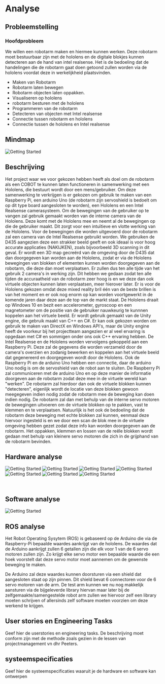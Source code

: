 ﻿# Analyse

## Probleemstelling

### Hoofdprobleem
We willen een robotarm maken en hiermee kunnen werken. Deze robotarm moet bestuurbaar zijn met de hololens en de digitale blokjes kunnen detecteren aan de hand van intel realsense. Het is de bedoeling dat de handelingen die de robotarm gaat doen getoond zullen worden via de hololens voordat deze in werkelijkheid plaatsvinden.
* Maken van Robotarm
* Robotarm laten bewegen
* Robotarm objecten laten oppakken.
* Visualiseren op hololens
* robotarm besturen met de hololens
* Programmeren van de robotarm
* Detecteren van objecten met Intel realsense
* Connectie tussen  robotarm en hololens
* Connectie tussen de hololens en Intel realsense 
 



## Mindmap

![Getting Started](./Mindmapchart.png)

## Beschrijving

Het project waar we voor gekozen hebben heeft als doel om de robotarm als een COBOT te kunnen laten functioneren in samenwerking met een Hololens, die bestuurt wordt door een mens/gebruiker. Om deze samenwerking te verkrijgen is er gekozen om gebruik te maken van een Raspberry Pi, een arduino Uno (de robotarm zijn servoshield is bedoelt om op dit type board aangesloten te worden), een Hololens en een Intel Realsense camerasysteem.
Om de bewegingen van de gebruiker op te vangen zal gebruik gemaakt worden van de interne camera van de Hololens. Deze komt met de Hololens mee en neemt al de bewegingen op die de gebruiker maakt. Dit zorgt voor een intuïtieve en vlotte werking van de Hololens. Voor de bewegingen die worden uitgevoerd door de robotarm zal een camera van de Intel Realsense gebruikt worden. We gebruiken de D435 aangezien deze een strakker beeld geeft en ook ideaal is voor hoog accurate applicaties (NAKIJKEN), zoals bijvoorbeeld 3D scanning in dit geval. Er wordt een 3D map gecreërd van de omgeving door de D435 dat dan doorgegeven kan worden aan de Hololens, zodat er via de Hololens bewegingen van blokken of elementen kunnen worden doorgegeven aan de robotarm, die deze dan moet verplaatsen.
Er zullen dus ten alle tijde van het gebruik 2 camera's in werking zijn. Dit hebben we gedaan zodat ten alle tijden de accuraatheid van de robotarm zeer hoog is en we deze dan ook virtuele objecten kunnen laten verplaatsen, meer hierover later.
Er is voor de Hololens gekozen omdat deze mixed reality bril één van de beste brillen is van het moment en er ook nog enorm op kan worden voortgewerkt in de komende jaren daar deze aan de top van de markt staat. De Hololens draait op Windows 10 en bezit een accelerometer, gyroscoop en een magnetometer om de positie van de gebruiker nauwkeurig te kunnnen koppelen aan het virtuele beeld. Er wordt gebruik gemaakt van de Unity engine, die gebruik maakt van C++ en C#. Er kan ook gekozen worden om gebruik te maken van DirectX en Windows API's, maar de Unity engine heeft de voorkeur bij het projectteam aangezien er al veel ervaring is opgedaan met C# en sommigen onder ons ook C++ ervaring hebben.
De Intel Realsense en de Hololens worden vervolgens gekoppeld aan een Raspberry Pi. Deze zal de gegevens die worden verzameld door de camera's overzien en zodanig bewerken en koppelen aan het virtuele beeld dat gegenereerd en doorgegeven wordt door de Hololens.
Ook de Raspberry Pi en de arduino Uno hebben een connectie, daar de arduino Uno nodig is om de servoshield van de robot aan te sluiten. De Raspberry Pi zal communiceren met de arduino Uno en op deze manier de informatie doorgeven aan de robotarm zodat deze mee in de virtuele wereld kan "werken".
De robotarm zal hierdoor dan ook de virtuele blokken kunnen "detecteren", eigenlijk wordt de locatie van deze blokken gewoon meegegeven indien nodig zodat de robotarm mee de beweging kan doen indien nodig. De robotarm zal dan met behulp van de interne servo motoren de bewegingen uitvoeren om de virtuele blokken op te pakken, vast te klemmen en te verplaatsen. Natuurlijk is het ook de bedoeling dat de robotarm deze beweging met echte blokken zal kunnen, eenmaal deze hiervoor ingesteld is en we door een scan de blok mee in de virtuele omgeving hebben gezet zodat deze info kan worden doorgegeven aan de robotarm. Het oppakken, klemmen en lossen van de reële blokken wordt gedaan met behulp van kleinere servo motoren die zich in de grijphand van de robotarm bevinden.

## Hardware analyse

![Getting Started](./hardware_spec.jpg)
![Getting Started](./servos.PNG)
![Getting Started](./hololens1.PNG)
![Getting Started](./hololens2.PNG)
![Getting Started](./uno.PNG)
![Getting Started](./rasp.png)
![Getting Started](./realsense.PNG)
 
 

## Software analyse


![Getting Started](./Softwareanalyse.png)


## ROS analyse

Het Robot Operating Sysytem (ROS) is gebaseerd op de Arduino die via de Raspberry-Pi bepaalde waardes aankrijgt van de hololens. De waardes dat de Arduino aankrijgt zullen 6 getallen zijn die elk voor 1 van de 6 servo motoren zullen zijn. Zo krijgt elke servo motor een bepaalde waarde die een hoek voorstelt dat deze servo motor moet aannemen om de gewenste beweging te maken.

De Arduino zal deze waardes kunnen doorsturen via een shield dat aangesloten staat op zijn pinnen. Dit shield bevat 6 connectoren voor de 6 servo motoren van de arm. De test arm kunnen we nu nog makkelijk aansturen via de bijgeleverde library hiervan maar later bij de zelfgemaakte/samengestelde robot arm zullen we hiervoor zelf een library moeten schrijven of allersinds zelf software moeten voorzien om deze werkend te krijgen.

## User stories en Engineering Tasks

Geef hier de userstories en engineering tasks. De beschrijving moet conform zijn met de methode zoals gezien in de lessen  van projectmanagement vn dhr Peeters.

## systeemspecificaties

Geef hier de systeemspecificaties waaruit je de hardware en software kan ontwerpen



